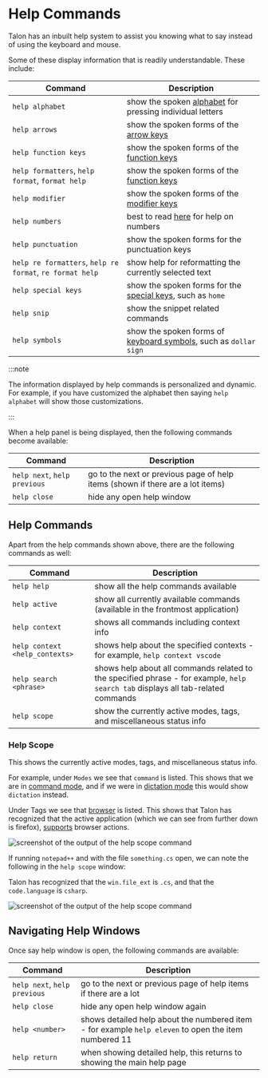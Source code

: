 # Help Commands

Talon has an inbuilt help system to assist you knowing what to say instead of using the keyboard and mouse.

Some of these display information that is readily understandable. These include:

| Command                                                  | Description                                                                                                                         |
| -------------------------------------------------------- | ----------------------------------------------------------------------------------------------------------------------------------- |
| `help alphabet`                                          | show the spoken [alphabet](/docs/Basic%20Usage/Command%20Mode/single-characters.md#talon-alphabet) for pressing individual letters  |
| `help arrows`                                            | show the spoken forms of the [arrow keys](/docs/Basic%20Usage/Command%20Mode/single-characters.md#arrow-keys)                       |
| `help function keys`                                     | show the spoken forms of the [function keys](/docs/Basic%20Usage/Command%20Mode/single-characters.md#function-keys)                 |
| `help formatters`, `help format`, `format help`          | show the spoken forms of the [function keys](/docs/Basic%20Usage/Command%20Mode/words-and-phrases.md#saying-phrases)                |
| `help modifier`                                          | show the spoken forms of the [modifier keys](/docs/Basic%20Usage/Command%20Mode/single-characters.md#talon-alphabet)                |
| `help numbers`                                           | best to read [here](/docs/Basic%20Usage/Command%20Mode/single-characters.md#numbers) for help on numbers                            |
| `help punctuation`                                       | show the spoken forms for the punctuation keys                                                                                      |
| `help re formatters`, `help re format`, `re format help` | show help for reformatting the currently selected text                                                                              |
| `help special keys`                                      | show the spoken forms for the [special keys](/docs/Basic%20Usage/Command%20Mode/single-characters.md#), such as `home`              |
| `help snip`                                              | show the snippet related commands                                                                                                   |
| `help symbols`                                           | show the spoken forms of [keyboard symbols](/docs/Basic%20Usage/Command%20Mode/single-characters.md#symbols), such as `dollar sign` |

:::note

The information displayed by help commands is personalized and dynamic.
For example, if you have customized the alphabet then saying `help alphabet` will show those customizations.

:::

When a help panel is being displayed, then the following commands become available:

| Command                      | Description                                                                    |
| ---------------------------- | ------------------------------------------------------------------------------ |
| `help next`, `help previous` | go to the next or previous page of help items (shown if there are a lot items) |
| `help close`                 | hide any open help window                                                      |

## Help Commands

Apart from the help commands shown above, there are the following commands as well:

| Command                        | Description                                                                                                                      |
| ------------------------------ | -------------------------------------------------------------------------------------------------------------------------------- |
| `help help`                    | show all the help commands available                                                                                             |
| `help active`                  | show all currently available commands (available in the frontmost application)                                                   |
| `help context`                 | shows all commands including context info                                                                                        |
| `help context <help_contexts>` | shows help about the specified contexts - for example, `help context vscode`                                                     |
| `help search <phrase>`         | shows help about all commands related to the specified phrase - for example, `help search tab` displays all tab-related commands |
| `help scope`                   | show the currently active modes, tags, and miscellaneous status info                                                             |

### Help Scope

This shows the currently active modes, tags, and miscellaneous status info.

For example, under `Modes` we see that `command` is listed. This shows that we are in [command mode](/docs/Basic%20Usage/Command%20Mode/command_mode.md),
and if we were in [dictation mode](/docs/Basic%20Usage/dictation_mode.md) this would show `dictation` instead.

Under Tags we see that [browser](/docs/Resource%20Hub/Supported%20Applications/Command%20Groups%20GUI/browser.md) is listed. This shows that Talon has recognized that the active application
(which we can see from further down is firefox), [supports](/docs/Resource%20Hub/Supported%20Applications/overview.md#application-tags) browser actions.

<img src="/img/help/help_scope.png/"
     alt="screenshot of the output of the help scope command"
 />

If running `notepad++` and with the file `something.cs` open, we can note the following in the `help scope` window:

Talon has recognized that the `win.file_ext` is `.cs`, and that the `code.language` is `csharp`.

<img src="/img/help/help_scope_notepad_csharp.png"
     alt="screenshot of the output of the help scope command"
 />

## Navigating Help Windows

Once say help window is open, the following commands are available:

| Command                      | Description                                                                                          |
| ---------------------------- | ---------------------------------------------------------------------------------------------------- |
| `help next`, `help previous` | go to the next or previous page of help items if there are a lot                                     |
| `help close`                 | hide any open help window again                                                                      |
| `help <number>`              | shows detailed help about the numbered item - for example `help eleven` to open the item numbered 11 |
| `help return`                | when showing detailed help, this returns to showing the main help page                               |
